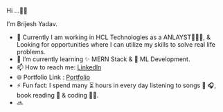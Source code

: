 Hi ...👦🏻

I'm Brijesh Yadav.
- 🔭 Currently I am working in HCL Technologies as a ANLAYST🧑🏽‍💻, & Looking for  opportunities where I can utilize my skills to solve real life problems.
- 🌱 I’m currently learning  ✨ MERN Stack &  🤖  ML Development.
- 📫 How to reach me: [Linkedln](https://www.linkedin.com/in/brijesh-yadav-001st/) 
- 🌐 Portfolio Link : [Portfolio](https://brijeshyadav.netlify.app/)
- ⚡ Fun fact:  I spend many ⏳ hours in every day listening to songs 🎼 🎧, book reading 📖 & coding 👨‍💻.
- 🔜
